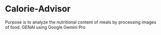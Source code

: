 # Calorie-Advisor
Purpose is to analyze the nutritional content of meals by processing images of food.
GENAI using Google Gemini Pro
